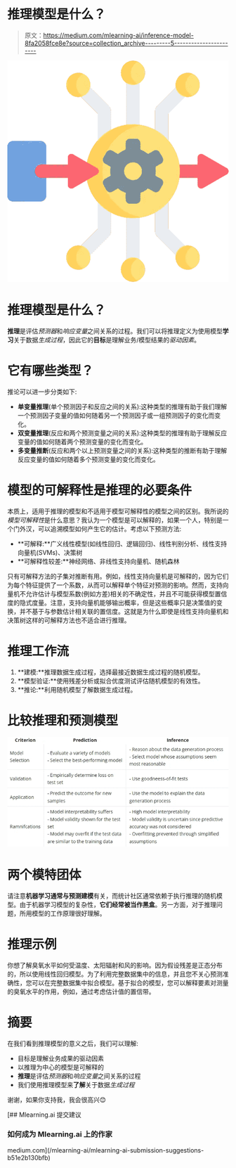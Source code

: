 # 推理模型是什么？

> 原文：<https://medium.com/mlearning-ai/inference-model-8fa2058fce8e?source=collection_archive---------5----------------------->

![](img/54eeb398c070119854f03612e50c36e5.png)

# 推理模型是什么？

**推理**是评估*预测器*和*响应变量*之间关系的过程。我们可以将推理定义为使用模型**学习**关于数据*生成过程*，因此它的**目标**是理解业务/模型结果的*驱动因素*。

# 它有哪些类型？

推论可以进一步分类如下:

*   **单变量推理**(单个预测因子和反应之间的关系):这种类型的推理有助于我们理解一个预测因子变量的值如何随着另一个预测因子或一组预测因子的变化而变化。
*   **双变量推理**(反应和两个预测变量之间的关系):这种类型的推理有助于理解反应变量的值如何随着两个预测变量的变化而变化。
*   **多变量推断**(反应和两个以上预测变量之间的关系):这种类型的推断有助于理解反应变量的值如何随着多个预测变量的变化而变化。

# 模型的可解释性是推理的必要条件

本质上，适用于推理的模型和不适用于模型可解释性的模型之间的区别。我所说的*模型可解释性*是什么意思？我认为一个模型是可以解释的，如果一个人，特别是一个门外汉，可以追溯模型如何产生它的估计。考虑以下预测方法:

*   **可解释:**广义线性模型(如线性回归、逻辑回归)、线性判别分析、线性支持向量机(SVMs)、决策树
*   **可解释性较差:**神经网络、非线性支持向量机、随机森林

只有可解释方法的子集对推断有用。例如，线性支持向量机是可解释的，因为它们为每个特征提供了一个系数，从而可以解释单个特征对预测的影响。然而，支持向量机不允许估计与模型系数(例如方差)相关的不确定性，并且不可能获得模型置信度的隐式度量。注意，支持向量机能够输出概率，但是这些概率只是决策值的变换，并不基于与参数估计相关联的置信度。这就是为什么即使是线性支持向量机和决策树这样的可解释方法也不适合进行推理。

# 推理工作流

1.  **建模:**推理数据生成过程，选择最接近数据生成过程的随机模型。
2.  **模型验证:**使用残差分析或拟合优度测试评估随机模型的有效性。
3.  **推论:**利用随机模型了解数据生成过程。

# 比较推理和预测模型

![](img/aace3a35e41024e9ee944ac6065210e3.png)

# 两个模特团体

请注意**机器学习通常与预测建模**有关，而统计社区通常依赖于执行推理的随机模型。由于机器学习模型的复杂性，**它们经常被当作黑盒**。另一方面，对于推理问题，所用模型的工作原理很好理解。

# 推理示例

你想了解臭氧水平如何受温度、太阳辐射和风的影响。因为假设残差是正态分布的，所以使用线性回归模型。为了利用完整数据集中的信息，并且您不关心预测准确性，您可以在完整数据集中拟合模型。基于拟合的模型，您可以解释要素对测量的臭氧水平的作用，例如，通过考虑估计值的置信带。

# 摘要

在我们看到推理模型的意义之后，我们可以理解:

*   目标是理解业务成果的驱动因素
*   以推理为中心的模型是可解释的
*   **推理**是评估*预测器*和*响应变量*之间关系的过程
*   我们使用推理模型来**了解**关于数据*生成过程*

谢谢，如果你支持我，我会很高兴😊

[](/mlearning-ai/mlearning-ai-submission-suggestions-b51e2b130bfb) [## Mlearning.ai 提交建议

### 如何成为 Mlearning.ai 上的作家

medium.com](/mlearning-ai/mlearning-ai-submission-suggestions-b51e2b130bfb)